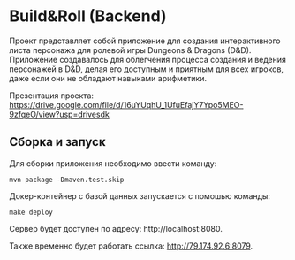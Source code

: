 # Build&Roll (Backend)
Проект представляет собой приложение для создания интерактивного листа персонажа для ролевой игры Dungeons & Dragons (D&D). Приложение создавалось для облегчения процесса создания и ведения персонажей в D&D, делая его доступным и приятным для всех игроков, даже если они не обладают навыками арифметики.

Презентация проекта:
https://drive.google.com/file/d/16uYUqhU_1UfuEfajY7Ypo5MEO-9zfqeO/view?usp=drivesdk

## Сборка и запуск
Для сборки приложения необходимо ввести команду:
```console
mvn package -Dmaven.test.skip
```


Докер-контейнер с базой данных запускается с помошью команды:
```console
make deploy
```

Сервер будет доступен по адресу: http://localhost:8080.

Также временно будет работать ссылка: http://79.174.92.6:8079.

